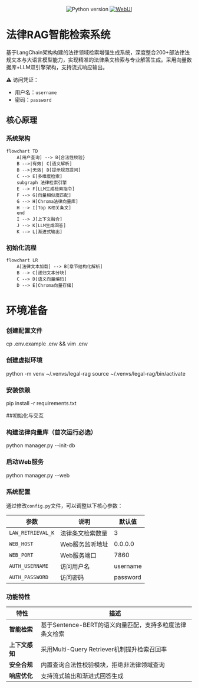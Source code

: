 <div align="center">
  
![Python version](https://img.shields.io/badge/python-3.9+-blue)
[![WebUI](https://img.shields.io/badge/WebUI-Gradio-important)](https://www.gradio.app/)

</div>

# 法律RAG智能检索系统

基于LangChain架构构建的法律领域检索增强生成系统，深度整合200+部法律法规文本与大语言模型能力，实现精准的法律条文检索与专业解答生成。采用向量数据库+LLM双引擎架构，支持流式响应输出。

⚠️ 访问凭证：
- 用户名：`username`
- 密码：`password`

## 核心原理

### 系统架构
```mermaid
flowchart TD
    A[用户查询] --> B{合法性校验}
    B -->|有效| C[语义解析]
    B -->|无效| D[提示规范提问]
    C --> E[多维度检索]
    subgraph 法律检索引擎
    E --> F[LLM生成检索指令]
    F --> G[向量相似度匹配]
    G --> H[Chroma法律向量库]
    H --> I[Top K相关条文]
    end
    I --> J[上下文融合]
    J --> K[LLM生成回答]
    K --> L[渐进式输出]
```
### 初始化流程
```mermaid
flowchart LR
    A[法律文本加载] --> B[章节结构化解析]
    B --> C[递归文本分块]
    C --> D[语义向量编码]
    D --> E[Chroma向量存储]
```

# 环境准备
### 创建配置文件
cp .env.example .env && vim .env

### 创建虚拟环境
python -m venv ~/.venvs/legal-rag
source ~/.venvs/legal-rag/bin/activate

### 安装依赖
pip install -r requirements.txt

##初始化与交互
### 构建法律向量库（首次运行必选）
python manager.py --init-db

### 启动Web服务
python manager.py --web


### 系统配置

通过修改`config.py`文件，可以调整以下核心参数：

| 参数                | 说明                          | 默认值       |
|---------------------|-----------------------------|-------------|
| `LAW_RETRIEVAL_K`   | 法律条文检索数量              | 3           |
| `WEB_HOST`          | Web服务监听地址              | 0.0.0.0     |
| `WEB_PORT`          | Web服务端口                  | 7860        |
| `AUTH_USERNAME`     | 访问用户名                   | username    |
| `AUTH_PASSWORD`     | 访问密码                     | password    |

### 功能特性

| 特性         | 描述                                                                 |
|--------------|----------------------------------------------------------------------|
| **智能检索** | 基于Sentence-BERT的语义向量匹配，支持多粒度法律条文检索                     |
| **上下文感知** | 采用Multi-Query Retriever机制提升检索召回率                               |
| **安全合规** | 内置查询合法性校验模块，拒绝非法律领域查询                                 |
| **响应优化** | 支持流式输出和渐进式回答生成                                             |






